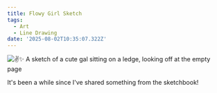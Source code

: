 ```yaml
---
title: Flowy Girl Sketch
tags:
  - Art
  - Line Drawing
date: '2025-08-02T10:35:07.322Z'
---
```


![✌️✨ A sketch of a cute gal sitting on a ledge, looking off at the empty page](http://res.cloudinary.com/cpadilla/image/upload/v1754155580/chrisdpadilla/blog/art/ruiu5p3f4pwmzosc1pii.png)

It's been a while since I've shared something from the sketchbook!
